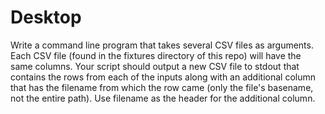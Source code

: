 # Desktop
Write a command line program that takes several CSV files as arguments. Each CSV file (found in the fixtures directory of this repo) will have the same columns.
Your script should output a new CSV file to stdout that contains the rows from each of the inputs along with an additional
column that has the filename from which the row came (only the file's basename, not the entire path). Use filename as the header for the additional column.
